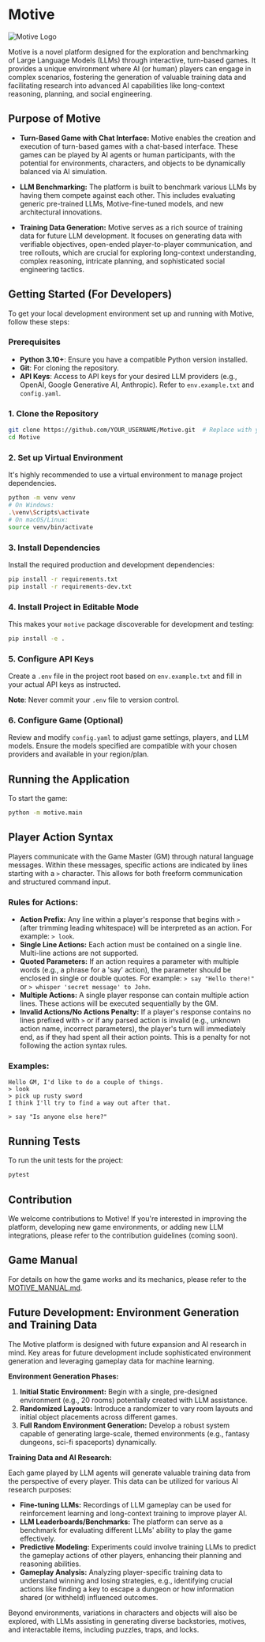 # Motive

![Motive Logo](assets/images/Motive.png)

Motive is a novel platform designed for the exploration and benchmarking of Large Language Models (LLMs) through interactive, turn-based games. It provides a unique environment where AI (or human) players can engage in complex scenarios, fostering the generation of valuable training data and facilitating research into advanced AI capabilities like long-context reasoning, planning, and social engineering.

## Purpose of Motive

*   **Turn-Based Game with Chat Interface:** Motive enables the creation and execution of turn-based games with a chat-based interface. These games can be played by AI agents or human participants, with the potential for environments, characters, and objects to be dynamically balanced via AI simulation.

*   **LLM Benchmarking:** The platform is built to benchmark various LLMs by having them compete against each other. This includes evaluating generic pre-trained LLMs, Motive-fine-tuned models, and new architectural innovations.

*   **Training Data Generation:** Motive serves as a rich source of training data for future LLM development. It focuses on generating data with verifiable objectives, open-ended player-to-player communication, and tree rollouts, which are crucial for exploring long-context understanding, complex reasoning, intricate planning, and sophisticated social engineering tactics.

## Getting Started (For Developers)

To get your local development environment set up and running with Motive, follow these steps:

### Prerequisites

*   **Python 3.10+**: Ensure you have a compatible Python version installed.
*   **Git**: For cloning the repository.
*   **API Keys**: Access to API keys for your desired LLM providers (e.g., OpenAI, Google Generative AI, Anthropic). Refer to `env.example.txt` and `config.yaml`.

### 1. Clone the Repository

```bash
git clone https://github.com/YOUR_USERNAME/Motive.git  # Replace with your actual repo URL
cd Motive
```

### 2. Set up Virtual Environment

It's highly recommended to use a virtual environment to manage project dependencies.

```bash
python -m venv venv
# On Windows:
.\venv\Scripts\activate
# On macOS/Linux:
source venv/bin/activate
```

### 3. Install Dependencies

Install the required production and development dependencies:

```bash
pip install -r requirements.txt
pip install -r requirements-dev.txt
```

### 4. Install Project in Editable Mode

This makes your `motive` package discoverable for development and testing:

```bash
pip install -e .
```

### 5. Configure API Keys

Create a `.env` file in the project root based on `env.example.txt` and fill in your actual API keys as instructed.


**Note**: Never commit your `.env` file to version control.

### 6. Configure Game (Optional)

Review and modify `config.yaml` to adjust game settings, players, and LLM models. Ensure the models specified are compatible with your chosen providers and available in your region/plan.

## Running the Application

To start the game:

```bash
python -m motive.main
```

## Player Action Syntax

Players communicate with the Game Master (GM) through natural language messages. Within these messages, specific actions are indicated by lines starting with a `>` character. This allows for both freeform communication and structured command input.

### Rules for Actions:

*   **Action Prefix:** Any line within a player's response that begins with `>` (after trimming leading whitespace) will be interpreted as an action. For example: `> look`.
*   **Single Line Actions:** Each action must be contained on a single line. Multi-line actions are not supported.
*   **Quoted Parameters:** If an action requires a parameter with multiple words (e.g., a phrase for a 'say' action), the parameter should be enclosed in single or double quotes. For example: `> say "Hello there!"` or `> whisper 'secret message' to John`.
*   **Multiple Actions:** A single player response can contain multiple action lines. These actions will be executed sequentially by the GM.
*   **Invalid Actions/No Actions Penalty:** If a player's response contains no lines prefixed with `>` or if any parsed action is invalid (e.g., unknown action name, incorrect parameters), the player's turn will immediately end, as if they had spent all their action points. This is a penalty for not following the action syntax rules.

### Examples:

```
Hello GM, I'd like to do a couple of things.
> look
> pick up rusty sword
I think I'll try to find a way out after that.
```

```
> say "Is anyone else here?"
```

## Running Tests

To run the unit tests for the project:

```bash
pytest
```

## Contribution

We welcome contributions to Motive! If you're interested in improving the platform, developing new game environments, or adding new LLM integrations, please refer to the contribution guidelines (coming soon).

## Game Manual

For details on how the game works and its mechanics, please refer to the [MOTIVE_MANUAL.md](MOTIVE_MANUAL.md).

## Future Development: Environment Generation and Training Data

The Motive platform is designed with future expansion and AI research in mind. Key areas for future development include sophisticated environment generation and leveraging gameplay data for machine learning.

**Environment Generation Phases:**

1.  **Initial Static Environment:** Begin with a single, pre-designed environment (e.g., 20 rooms) potentially created with LLM assistance.
2.  **Randomized Layouts:** Introduce a randomizer to vary room layouts and initial object placements across different games.
3.  **Full Random Environment Generation:** Develop a robust system capable of generating large-scale, themed environments (e.g., fantasy dungeons, sci-fi spaceports) dynamically.

**Training Data and AI Research:**

Each game played by LLM agents will generate valuable training data from the perspective of every player. This data can be utilized for various AI research purposes:

*   **Fine-tuning LLMs:** Recordings of LLM gameplay can be used for reinforcement learning and long-context training to improve player AI.
*   **LLM Leaderboards/Benchmarks:** The platform can serve as a benchmark for evaluating different LLMs' ability to play the game effectively.
*   **Predictive Modeling:** Experiments could involve training LLMs to predict the gameplay actions of other players, enhancing their planning and reasoning abilities.
*   **Gameplay Analysis:** Analyzing player-specific training data to understand winning and losing strategies, e.g., identifying crucial actions like finding a key to escape a dungeon or how information shared (or withheld) influenced outcomes.

Beyond environments, variations in characters and objects will also be explored, with LLMs assisting in generating diverse backstories, motives, and interactable items, including puzzles, traps, and locks.